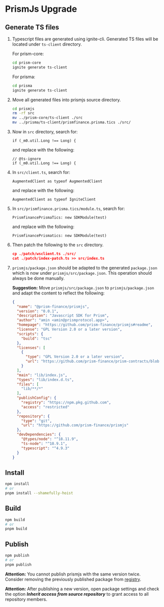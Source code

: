 # PrismJs Upgrade

## Generate TS files

1. Typescript files are generated using ignite-cli. Generated TS files will be located under `ts-client` directory. 
    
    For prism-core:
    
    ```bash
    cd prism-core
    ignite generate ts-client
    ```
    
    For prisma:
    
    ```bash
    cd prisma
    ignite generate ts-client
    ```
    
2. Move all generated files into prismjs source directory.
    
    ```bash
    cd prismjs
    rm -rf src
    mv ../prism-core/ts-client ./src
    mv ../prisma/ts-client/prismfinance.prisma.tics ./src/
    ```
    
3. Now in `src` directory, search for:
    
    ```tsx
    if (_m0.util.Long !== Long) {
    ```
    
    and replace with the following:
    
    ```tsx
    // @ts-ignore
    if (_m0.util.Long !== Long) {
    ```
    
4. In `src/client.ts`, search for:
    
    ```tsx
    AugmentedClient as typeof AugmentedClient
    ```
    
    and replace with the following:
    
    ```tsx
    AugmentedClient as typeof IgniteClient
    ```
    
5. In `src/prismfinance.prisma.tics/module.ts`, search for:
    
    ```tsx
    PrismfinancePrismaTics: new SDKModule(test)
    ```
    
    and replace with the following:
    
    ```tsx
    PrismfinancePrismatics: new SDKModule(test)
    ```
    
6. Then patch the following to the `src` directory.
    
    ```json
    cp ./patch/wsclient.ts ./src/
    cat ./patch/index-patch.ts >> src/index.ts
    ```
    
7. `prismjs/package.json` should be adapted to the generated `package.json` which is now under `prismjs/src/package.json`. This operation should always be done manually.  
    
    **Suggestion:**
    Move `prismjs/src/package.json` to `prismjs/package.json` and adapt the content to reflect the following:
    
    ```json
    {
      "name": "@prism-finance/prismjs",
      "version": "0.0.1",
      "description": "Javascript SDK for Prism",
      "author": "amin <amin@prismprotocol.app>",
      "homepage": "https://github.com/prism-finance/prismjs#readme",
      "license": "GPL Version 2.0 or a later version",
      "scripts": {
        "build": "tsc"
      },
      "licenses": [
        {
          "type": "GPL Version 2.0 or a later version",
          "url": "https://github.com/prism-finance/prism-contracts/blob/main/LICENSE.md"
        }
      ],
      "main": "lib/index.js",
      "types": "lib/index.d.ts",
      "files": [
        "lib/**/*"
      ],
      "publishConfig": {
        "registry": "https://npm.pkg.github.com",
        "access": "restricted"
      },
      "repository": {
        "type": "git",
        "url": "https://github.com/prism-finance/prismjs"
      },
      "devDependencies": {
        "@types/node": "^18.11.9",
        "ts-node": "^10.9.1",
        "typescript": "^4.9.3"
      }
    }
    ```
    

## Install

```bash
npm install
# or
pnpm install --shamefully-hoist
```

## Build

```bash
npm build
# or
pnpm build
```

## Publish

```bash
npm publish
# or
pnpm publish
```

**Attention:** 
You cannot publish prismjs with the same version twice. Consider removing the previously published package from [registry](https://github.com/prism-finance/prismjs/pkgs/npm/prismjs/versions).

**Attention:** 
After publishing a new version, open package settings and check the option ***Inherit access from source repository*** to grant access to all repository members.